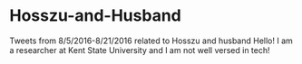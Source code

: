 # Hosszu-and-Husband
Tweets from 8/5/2016-8/21/2016 related to Hosszu and husband
Hello! I am a researcher at Kent State University and I am not well versed in tech!
